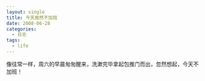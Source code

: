 ```yaml
---
layout: single
title: 今天居然不加班
date: 2008-06-28
categories:
  - 日志
tags:
  - life
---
```


像往常一样，周六的早晨匆匆醒来，洗漱完毕拿起包推门而出，忽然想起，今天不加班！
